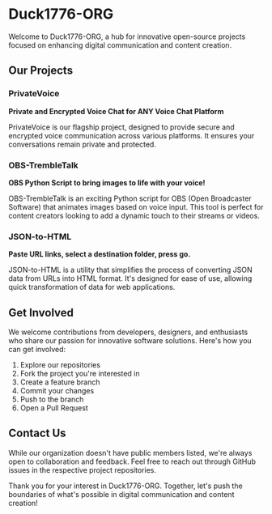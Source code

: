 # Duck1776-ORG

Welcome to Duck1776-ORG, a hub for innovative open-source projects focused on enhancing digital communication and content creation.

## Our Projects

### PrivateVoice

**Private and Encrypted Voice Chat for ANY Voice Chat Platform**

PrivateVoice is our flagship project, designed to provide secure and encrypted voice communication across various platforms. It ensures your conversations remain private and protected.

### OBS-TrembleTalk

**OBS Python Script to bring images to life with your voice!**

OBS-TrembleTalk is an exciting Python script for OBS (Open Broadcaster Software) that animates images based on voice input. This tool is perfect for content creators looking to add a dynamic touch to their streams or videos.

### JSON-to-HTML

**Paste URL links, select a destination folder, press go.**

JSON-to-HTML is a utility that simplifies the process of converting JSON data from URLs into HTML format. It's designed for ease of use, allowing quick transformation of data for web applications.

## Get Involved

We welcome contributions from developers, designers, and enthusiasts who share our passion for innovative software solutions. Here's how you can get involved:

1. Explore our repositories
2. Fork the project you're interested in
3. Create a feature branch
4. Commit your changes
5. Push to the branch
6. Open a Pull Request

## Contact Us

While our organization doesn't have public members listed, we're always open to collaboration and feedback. Feel free to reach out through GitHub issues in the respective project repositories.

Thank you for your interest in Duck1776-ORG. Together, let's push the boundaries of what's possible in digital communication and content creation!
